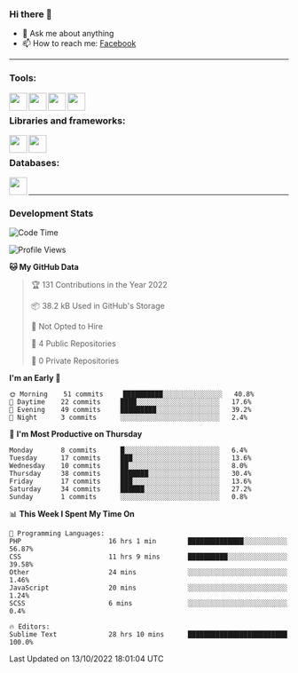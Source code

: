 ### Hi there 👋

<!-- - 🔭 I’m currently working on [huyviet] -->
- 💬 Ask me about anything
- 📫 How to reach me: [Facebook]
<!-- - ⚡ Fun fact: abc -->

---

### Tools:
<img align='left' height="32" width="32" src="https://cdn.jsdelivr.net/npm/simple-icons@4.8.0/icons/phpstorm.svg" />
<img align='left' height="32" width="32" src="https://cdn.jsdelivr.net/npm/simple-icons@4.8.0/icons/sublimetext.svg" />
<img align='left' height="32" width="32" src="https://cdn.jsdelivr.net/npm/simple-icons@4.8.0/icons/laragon.svg" />
<img align='left' height="32" width="32" src="https://cdn.jsdelivr.net/npm/simple-icons@4.8.0/icons/xampp.svg" />
<br>

### Libraries and frameworks:
<img align='left' height="32" width="32" src="https://cdn.jsdelivr.net/npm/simple-icons@4.8.0/icons/laravel.svg" />
<img align='left' height="32" width="32" src="https://cdn.jsdelivr.net/npm/simple-icons@4.8.0/icons/jquery.svg" />
<br>

### Databases:
<img align='left' height="32" width="32" src="https://cdn.jsdelivr.net/npm/simple-icons@4.8.0/icons/mysql.svg" />
<br>

---
### Development Stats
<!--START_SECTION:waka-->
![Code Time](http://img.shields.io/badge/Code%20Time-211%20hrs%206%20mins-blue)

![Profile Views](http://img.shields.io/badge/Profile%20Views-0-blue)

**🐱 My GitHub Data** 

> 🏆 131 Contributions in the Year 2022
 > 
> 📦 38.2 kB Used in GitHub's Storage 
 > 
> 🚫 Not Opted to Hire
 > 
> 📜 4 Public Repositories 
 > 
> 🔑 0 Private Repositories  
 > 
**I'm an Early 🐤** 

```text
🌞 Morning    51 commits     ██████████░░░░░░░░░░░░░░░   40.8% 
🌆 Daytime    22 commits     ████░░░░░░░░░░░░░░░░░░░░░   17.6% 
🌃 Evening    49 commits     █████████░░░░░░░░░░░░░░░░   39.2% 
🌙 Night      3 commits      ░░░░░░░░░░░░░░░░░░░░░░░░░   2.4%

```
📅 **I'm Most Productive on Thursday** 

```text
Monday       8 commits      █░░░░░░░░░░░░░░░░░░░░░░░░   6.4% 
Tuesday      17 commits     ███░░░░░░░░░░░░░░░░░░░░░░   13.6% 
Wednesday    10 commits     ██░░░░░░░░░░░░░░░░░░░░░░░   8.0% 
Thursday     38 commits     ███████░░░░░░░░░░░░░░░░░░   30.4% 
Friday       17 commits     ███░░░░░░░░░░░░░░░░░░░░░░   13.6% 
Saturday     34 commits     ██████░░░░░░░░░░░░░░░░░░░   27.2% 
Sunday       1 commits      ░░░░░░░░░░░░░░░░░░░░░░░░░   0.8%

```


📊 **This Week I Spent My Time On** 

```text
💬 Programming Languages: 
PHP                      16 hrs 1 min        ██████████████░░░░░░░░░░░   56.87% 
CSS                      11 hrs 9 mins       ██████████░░░░░░░░░░░░░░░   39.58% 
Other                    24 mins             ░░░░░░░░░░░░░░░░░░░░░░░░░   1.46% 
JavaScript               20 mins             ░░░░░░░░░░░░░░░░░░░░░░░░░   1.24% 
SCSS                     6 mins              ░░░░░░░░░░░░░░░░░░░░░░░░░   0.4%

🔥 Editors: 
Sublime Text             28 hrs 10 mins      █████████████████████████   100.0%

```


 Last Updated on 13/10/2022 18:01:04 UTC
<!--END_SECTION:waka-->

[huyviet]: https://huyviet.vn/
[Facebook]: https://www.facebook.com/profile.php?id=100075294702642
